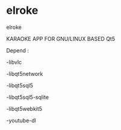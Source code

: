 # elroke
elroke

KARAOKE APP FOR GNU/LINUX BASED Qt5

Depend :

-libvlc

-libqt5network

-libqt5sql5

-libqt5sql5-sqlite

-libqt5webkit5

-youtube-dl
